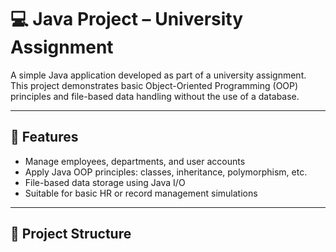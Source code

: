 # 💻 Java Project – University Assignment

A simple Java application developed as part of a university assignment. This project demonstrates basic Object-Oriented Programming (OOP) principles and file-based data handling without the use of a database.

---

## 📌 Features

- Manage employees, departments, and user accounts  
- Apply Java OOP principles: classes, inheritance, polymorphism, etc.  
- File-based data storage using Java I/O  
- Suitable for basic HR or record management simulations

---

## 📁 Project Structure

